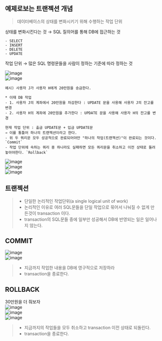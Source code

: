 ## 예제로보는 트랜젝션 개념  
> 데이터베이스의 상태를 변화시키기 위해 수행하는 작업 단위  

상태를 변화시킨다는 것 → SQL 질의어를 통해 DB에 접근하는 것
```
- SELECT
- INSERT
- DELETE
- UPDATE
```
작업 단위 → 많은 SQL 명령문들을 사람이 정하는 기준에 따라 정하는 것

![image](https://github.com/NoRuTnT/practice/assets/114069644/6ff6cf46-0901-4a78-bc94-b5538b31ac57)  
![image](https://github.com/NoRuTnT/practice/assets/114069644/bc2fa835-9555-424d-962c-d8fb2c1748b4)  
```
예시) 사용자 J가 사용자 H에게 20만원을 송금한다.

* 이때 DB 작업
- 1. 사용자 J의 계좌에서 20만원을 차감한다 : UPDATE 문을 사용해 사용자 J의 잔고를 변경
- 2. 사용자 H의 계좌에 20만원을 추가한다 : UPDATE 문을 사용해 사용자 H의 잔고를 변경

현재 작업 단위 : 출금 UPDATE문 + 입금 UPDATE문
→ 이를 통틀어 하나의 트랜잭션이라고 한다.
- 위 두 쿼리문 모두 성공적으로 완료되어야만 "하나의 작업(트랜잭션)"이 완료되는 것이다. `Commit`
- 작업 단위에 속하는 쿼리 중 하나라도 실패하면 모든 쿼리문을 취소하고 이전 상태로 돌려놓아야한다. `Rollback`
```
![image](https://github.com/NoRuTnT/practice/assets/114069644/74728d2d-625f-412f-9c15-65a1095bd19a)  
![image](https://github.com/NoRuTnT/practice/assets/114069644/ee2ce7d1-e0b1-4131-9fd4-695b7fb2fc42)  
![image](https://github.com/NoRuTnT/practice/assets/114069644/6524d370-865c-4147-8ab0-a91cd22595ab)  

## 트랜젝션  
> - 단일한 논리적인 작업단위(a single logical unit of work)  
> - 논리적인 이유로 여러 SQL문들을 단일 작업으로 묶어서 나눠질 수 없게 만든것이 transaction 이다.  
> - transaction의 SQL문들 중에 일부만 성공해서 DB에 반영되는 일은 일어나지 않는다.

## COMMIT  
![image](https://github.com/NoRuTnT/practice/assets/114069644/c8f41fe4-eb64-4fc1-a70b-165380321d4e)  
![image](https://github.com/NoRuTnT/practice/assets/114069644/ec1462be-eb2f-4785-803a-6069939a6fc3)  
> - 지금까지 작업한 내용을 DB에 영구적으로 저장하라  
> - transaction을 종료한다.

## ROLLBACK  
30만원을 더 줘보자  
![image](https://github.com/NoRuTnT/practice/assets/114069644/e6c54333-1c3a-4a6e-a079-9811c4bd6bae)  
![image](https://github.com/NoRuTnT/practice/assets/114069644/4ea2ebca-16f0-439e-9f97-d0de9b33b648)  
![image](https://github.com/NoRuTnT/practice/assets/114069644/fa857d3b-341a-40fa-bb0e-391de7542e15)  

> - 지금까지의 작업들을 모두 취소하고 transaction 이전 상태로 되돌린다.
> - transaction을 종료한다.

